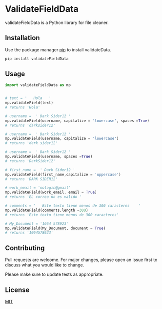 # ValidateFieldData

validateFieldData is a Python library for file cleaner. 

## Installation

Use the package manager [pip](https://pip.pypa.io/en/stable/) to install validateData.

```bash
pip install validateFieldData
```

## Usage

```python
import validateFieldData as mp


# text = '   Hola   '
mp.validateField(text)
# returns 'Hola'

# username =  ' Dark Sider12 '
mp.validateField(username, capitalize = 'lowercase', spaces =True)
# returns 'darksider12'

# username =  ' Dark Sider12 '
mp.validateField(username, capitalize = 'lowercase')
# returns 'dark sider12'

# username =  ' Dark Sider12 '
mp.validateField(username, spaces =True)
# returns 'DarkSider12'

# first_name =  ' Dark Sider12 '
mp.validateField(first_name,capitalize = 'uppercase')
# returns 'DARK SIDER12'

# work_email = 'nologin@gmail'
mp.validateField(work_email, email = True)
# returns 'EL correo no es valido '

# comments = '   Este texto tiene menos de 300 caracteres    '
mp.validateField(comments,length =300)
# returns 'Este texto tiene menos de 300 caracteres'

# My_Document = '1064 578923'
mp.validateField(My_Document, document = True)
# returns '1064578923'

```

## Contributing
Pull requests are welcome. For major changes, please open an issue first to discuss what you would like to change.

Please make sure to update tests as appropriate.

## License
[MIT](https://choosealicense.com/licenses/mit/)